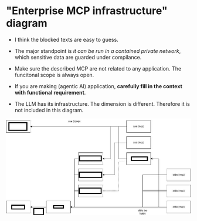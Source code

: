 # "Enterprise MCP infrastructure" diagram #

- I think the blocked texts are easy to guess.

- The major standpoint is *it can be run in a contained private network*, which sensitive data are guarded under compilance.

- Make sure the described MCP are not related to any application. The funcitonal scope is always open.

- If you are making (agentic AI) application, **carefully fill in the context with functional requirement**.

- The LLM has its infrastructure. The dimension is different. Therefore it is not included in this diagram.

![25040901.jpeg](./img/25040901.jpeg)
